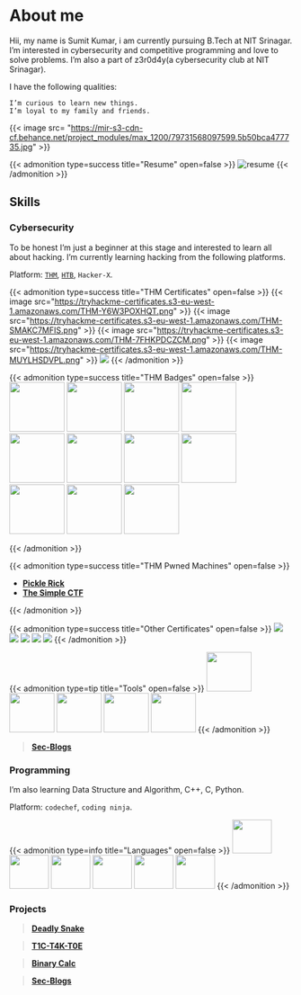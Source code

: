 # About me


Hii, my name is Sumit Kumar, i am currently pursuing B.Tech at NIT Srinagar. I’m interested in cybersecurity and competitive programming and love to solve problems. I’m also a part of z3r0d4y(a cybersecurity club at NIT Srinagar).

I have the following qualities:

    I’m curious to learn new things.
    I’m loyal to my family and friends.
{{< image src= "https://mir-s3-cdn-cf.behance.net/project_modules/max_1200/79731568097599.5b50bca477735.jpg" >}}

{{< admonition type=success title="Resume" open=false >}}
<a target="blank"><img src="Resume.svg"  title="resume" /></a>
{{< /admonition >}}

## Skills
### Cybersecurity

To be honest I’m just a beginner at this stage and interested to learn all about hacking. I’m currently learning hacking from the following platforms.

Platform: [`THM`](https://tryhackme.com), [`HTB`](https://app.hackthebox.com), `Hacker-X`.

<script src="https://tryhackme.com/badge/1184563"></script>


{{< admonition type=success title="THM Certificates" open=false >}}
{{< image src="https://tryhackme-certificates.s3-eu-west-1.amazonaws.com/THM-Y6W3POXHQT.png" >}}
{{< image src="https://tryhackme-certificates.s3-eu-west-1.amazonaws.com/THM-SMAKC7MFIS.png" >}}
{{< image src="https://tryhackme-certificates.s3-eu-west-1.amazonaws.com/THM-7FHKPDCZCM.png" >}}
{{< image src="https://tryhackme-certificates.s3-eu-west-1.amazonaws.com/THM-MUYLHSDVPL.png" >}}
<img src="certificates/codered.png" />
{{< /admonition >}}

<!-- thm badges  -->
{{< admonition type=success title="THM Badges" open=false >}}
<a href="https://tryhackme.com/hackerSUMO/badges/terminaled" target="blank"><img src="THM Badges/linux.svg"  height="88" width="98" /></a>
<a href="https://tryhackme.com/hackerSUMO/badges/intro-to-web-hacking" target="blank"><img src="THM Badges/introtowebsecurity.svg"  height="88" width="98" /></a>
<a href="https://tryhackme.com/hackerSUMO/badges/7-day-streak" target="blank"><img src="THM Badges/streak7.svg"  height="88" width="98" /></a>
<a href="https://tryhackme.com/hackerSUMO/badges/web-fund" target="blank"><img src="THM Badges/webbed.svg"  height="88" width="98" /></a>
<a href="https://tryhackme.com/hackerSUMO/badges/world-wide-web" target="blank"><img src="THM Badges/howthewebworks.svg"  height="88" width="98" /></a>
<a href="https://tryhackme.com/hackerSUMO/badges/network-fundamentals" target="blank"><img src="THM Badges/networkfundamentals.svg"  height="88" width="98" /></a>
<a href="https://tryhackme.com/hackerSUMO/badges/adventofcyber4" target="blank"><img src="THM Badges/adventofcyber4.svg"  height="88" width="98" /></a>
<a href="https://tryhackme.com/hackerSUMO/badges/intro-to-pentesting" target="blank"><img src="THM Badges/introtooffensivesecurity.svg"  height="88" width="98" /></a>
<a href="https://tryhackme.com/hackerSUMO/badges/intro-to-pentesting" target="blank"><img src="https://tryhackme.com/img/badges/streak30.svg"  height="88" width="98" /></a>
<a href="https://tryhackme.com/hackerSUMO/badges/intro-to-pentesting" target="blank"><img src="https://tryhackme.com/img/badges/burpsuite.svg"  height="88" width="98" /></a>
<a href="https://tryhackme.com/hackerSUMO/badges/intro-to-pentesting" target="blank"><img src="https://tryhackme.com/img/badges/owasptop10.svg"  height="88" width="98" /></a>

{{< /admonition >}}

<!---->
{{< admonition type=success title="THM Pwned Machines" open=false >}}
* [**Pickle Rick**](https://secblogs.netlify.app/posts/pickle-rick/pickle-rick/)
* [**The Simple CTF**](https://tryhackme.com/room/picklerick)

{{< /admonition >}}

<!-- hackerx certificates -->
{{< admonition type=success title="Other Certificates" open=false >}}
<img src="certificates/gathering_information.jpg" />
<img src="certificates/hack_the_mac.jpg" />
<img src="certificates/hiding_messages.jpg" />
<img src="certificates/know_the_os.jpg" />
<img src="certificates/surfing_anonymously.jpg" />
{{< /admonition >}}

{{< admonition type=tip title="Tools" open=false >}}
<a href="https://www.kali.org/tools/burpsuite"><img src="tools/burpsuite-logo.svg"  height="70" width="80" /></a>
<a href="https://www.kali.org/tools/nmap"><img src="tools/nmap-logo.svg"  height="70" width="80" /></a>
<a href="https://www.kali.org/tools/metasploit-framework"><img src="tools/metasploit-framework-logo.svg"  height="70" width="80" /></a>
<a href="https://www.kali.org/tools/gobuster/"><img src="https://www.kali.org/tools/gobuster/images/gobuster-logo.svg"  height="70" width="80" /></a>
<a href="https://www.kali.org/tools/nikto/"><img src="https://www.kali.org/tools/nikto/images/nikto-logo.svg"  height="70" width="80" /></a>
{{< /admonition >}}

> [**Sec-Blogs**](https://secblogs.netlify.app/)

### Programming

I’m also learning Data Structure and Algorithm, C++, C, Python.

Platform: `codechef`, `coding ninja`.

{{< admonition type=info title="Languages" open=false >}}
<img src="tools/c-program-icon.svg"  height="60" width="70" /></a>
<img src="tools/c-plus-plus-programming-language-icon.svg"  height="60" width="70" /></a>
<img src="tools/html-icon.svg"  height="60" width="70" /></a>
<img src="tools/javascript-programming-language-icon.svg"  height="60" width="70" /></a>
<img src="tools/markdown-icon.svg"  height="60" width="70" /></a>
<img src="tools/python-programming-language-icon.svg"  height="60" width="70" /></a>
{{< /admonition >}}


### Projects
> [**Deadly Snake**](https://snake-darkcircle.netlify.app/)

> [**T1C-T4K-T0E**](https://tictactoe-darkcircle.netlify.app/)

> [**Binary Calc**][def]

> [**Sec-Blogs**](https://secblogs.netlify.app/)















<!-- Google tag (gtag.js) -->
<script async src="https://www.googletagmanager.com/gtag/js?id=G-PFRLG5MZ6V"></script>
<script>
  window.dataLayer = window.dataLayer || [];
  function gtag(){dataLayer.push(arguments);}
  gtag('js', new Date());

  gtag('config', 'G-PFRLG5MZ6V');
</script>


[def]: https://binary-addition.netlify.app/
